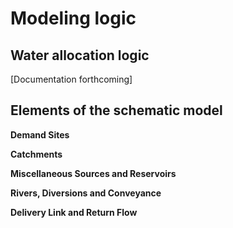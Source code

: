 # Modeling logic

## Water allocation logic

[Documentation forthcoming]

## Elements of the schematic model

**Demand Sites**

**Catchments**

**Miscellaneous Sources and Reservoirs**

**Rivers, Diversions and Conveyance**

**Delivery Link and Return Flow**
